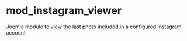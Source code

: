 mod_instagram_viewer
====================

Joomla module to view the last photo included in a configured instagram account
